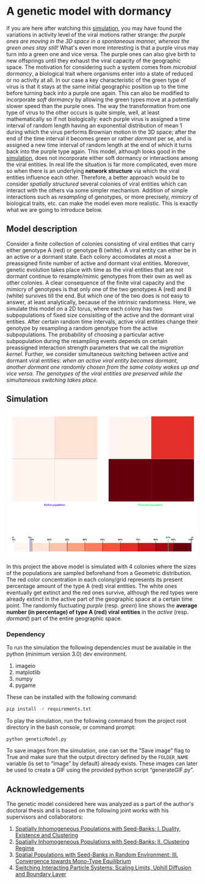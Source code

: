 A genetic model with dormancy
=============================

If you are here after watching this [simulation](https://chainserver.pythonanywhere.com/hiv-dormancy), you may have found the variations in activity level of the viral motions rather strange:
<i>
the purple ones are moving in the 3D space in a spontaneous manner, whereas the green ones stay still!
</i>
What's even more interesting is that a purple virus may turn into a green one and vice versa. The purple ones can also give birth to new offsprings until they exhaust the viral capacity of the geographic space. The motivation for considering such a system comes from *microbial dormancy*, a biological trait where organisms enter into a state of reduced or no activity at all.
In our case a key characteristic of the green type of virus is that it stays at the same initial geographic position up to the time before turning back into a purple one again. This can also be modified to incorporate *soft dormancy* by allowing the green types move at a potentially slower speed than the purple ones.
The way the transformation from one type of virus to the other occurs is quite simple, well, at least mathematically so if not biologically: each purple virus is assigned a time interval of random length having an exponential distribution of mean 1 during which the virus performs Brownian motion in the 3D space; after the end of the time interval it becomes green or rather *dormant* per se, and is assigned a new time interval of random length at the end of which it turns back into the purple type again.
This model, although looks good in the [simulation](https://chainserver.pythonanywhere.com/hiv-dormancy), does not incorporate either soft dormancy or interactions among the viral entities. In real life the situation is far more complicated, even more so when there is an underlying **network structure** via which the viral entities influence each other.
Therefore, a better approach would be to consider *spatially structured* several colonies of viral entities which can interact with the others via some simpler mechanism. Addition of simple interactions such as *resampling* of genotypes, or more precisely, *mimicry* of biological traits, etc. can make the model even more realistic. This is exactly what we are going to introduce below.

## Model description
Consider a finite collection of colonies consisting of viral entities that carry either genotype A (red) or genotype B (white). A viral entity can either be in an active or a dormant state. Each colony accomodates at most a preassigned finite number of active and dormant viral entities. Moreover, genetic evolution takes place with time as the viral entities that are not dormant continue to resample/mimic genotypes from their own as well as other colonies.
A clear consequence of the finite viral capacity and the mimicry of genotypes is that only one of the two genotypes A (red) and B (white) survives till the end. But which one of the two does is not easy to answer, at least analytically, because of the intrinsic randomness. Here, we simulate this model on a 2D torus, where each colony has two subpopulations of fixed size consisiting of the active and the dormant viral entities. 
After certain random time intervals, active viral entities change their genotype by resampling a random genotype from the active subpopulations. The probability of choosing a particular active subpopulation during the resampling events depends on certain preassigned interaction strength parameters that we call the *migration kernel*. Further, we consider simultaneous switching between active and dormant viral entities: *when an active viral entity becomes dormant, another dormant one randomly chosen from the same colony wakes up and vice versa. The genotypes of the viral entities are preserved while the simultaneous switching takes place.*

## Simulation
<p align="center">
  <img alt="Webapp img" src="/cluster.gif"/>
</p>
In this project the above model is simulated with 4 colonies where the sizes of the populations are sampled beforehand from a Geometric distribution. The red color concentration in each colony/grid represents its present percentage amount of the type A (red) viral entities. The white ones eventually get extinct and the red ones survive, although the red types were already extinct in the active part of the geographic space at a certain time point. The randomly fluctuating <i>purple</i> (resp. <i>green</i>) line shows the <strong>average number (in percentage) of type A (red) viral entities</strong> in the <i>active</i> (resp. <i>dormant</i>) part of the entire geographic space.

### Dependency
To run the simulation the following dependencies must be available in the python (minimum version 3.0) dev environment.
1. imageio
2. matplotlib
3. numpy
4. pygame

These can be installed with the following command:
```bash
pip install -r requirements.txt
````

To play the simulation, run the following command from the project root directory in the bash console, or command prompt:
```
python geneticModel.py
```
To save images from the simulation, one can set the &ldquo;Save image&rdquo; flag to True and make sure that the output directory defined by the `FOLDER_NAME` variable (is set to &ldquo;image&rdquo; by default) already exists. These images can later be used to create a GIF using the provided python script &ldquo;generateGIF.py&rdquo;.

## Acknowledgements
The genetic model considered here was analyzed as a part of the author's doctoral thesis and is based on the following joint works with his supervisors and collaborators:
1. [Spatially Inhomogeneous Populations with Seed-Banks: I. Duality, Existence and Clustering](https://link.springer.com/article/10.1007/s10959-021-01119-z)
2. [Spatially Inhomogeneous Populations with Seed-Banks: II. Clustering Regime](https://doi.org/10.1016/j.spa.2022.04.010)
3. [Spatial Populations with Seed-Banks in Random Environment: III. Convergence towards Mono-Type Equilibrium](https://doi.org/10.1214/23-EJP922)
4. [Switching Interacting Particle Systems: Scaling Limits, Uphill Diffusion and Boundary Layer](https://link.springer.com/article/10.1007/s10955-022-02878-7)
